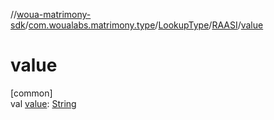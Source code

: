 //[woua-matrimony-sdk](../../../../index.md)/[com.woualabs.matrimony.type](../../index.md)/[LookupType](../index.md)/[RAASI](index.md)/[value](value.md)

# value

[common]\
val [value](value.md): [String](https://kotlinlang.org/api/latest/jvm/stdlib/kotlin/-string/index.html)
